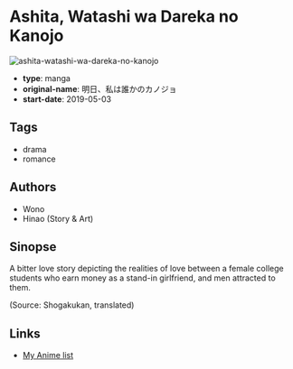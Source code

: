 # Ashita, Watashi wa Dareka no Kanojo

![ashita-watashi-wa-dareka-no-kanojo](https://cdn.myanimelist.net/images/manga/2/235865.jpg)

-   **type**: manga
-   **original-name**: 明日、私は誰かのカノジョ
-   **start-date**: 2019-05-03

## Tags

-   drama
-   romance

## Authors

-   Wono
-   Hinao (Story & Art)

## Sinopse

A bitter love story depicting the realities of love between a female college students who earn money as a stand-in girlfriend, and men attracted to them.

(Source: Shogakukan, translated)

## Links

-   [My Anime list](https://myanimelist.net/manga/125507/Ashita_Watashi_wa_Dareka_no_Kanojo)
